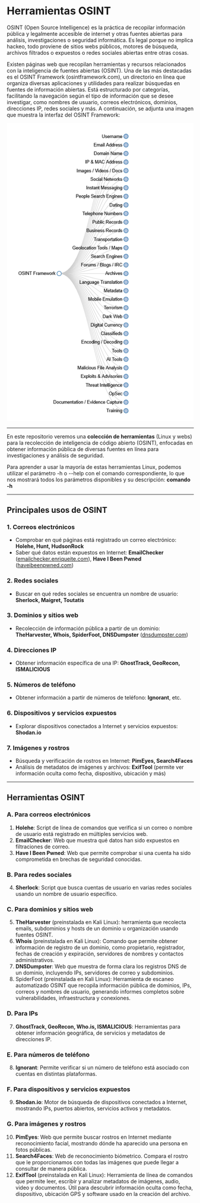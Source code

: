 # Herramientas OSINT
OSINT (Open Source Intelligence) es la práctica de recopilar información pública y legalmente accesible de internet y otras fuentes abiertas para análisis, investigaciones o seguridad informática. Es legal porque no implica hackeo, todo proviene de sitios webs públicos, motores de búsqueda, archivos filtrados o expuestos o redes sociales abiertas entre otras cosas.

Existen páginas web que recopilan herramientas y recursos relacionados con la inteligencia de fuentes abiertas (OSINT). Una de las más destacadas es el OSINT Framework (osintframework.com), un directorio en línea que organiza diversas aplicaciones y utilidades para realizar búsquedas en fuentes de información abiertas. Está estructurado por categorías, facilitando la navegación según el tipo de información que se desee investigar, como nombres de usuario, correos electrónicos, dominios, direcciones IP, redes sociales y más. A continuación, se adjunta una imagen que muestra la interfaz del OSINT Framework:

![OSINT Framework](/images/osint.png)

---
En este repositorio veremos una **colección de herramientas** (Linux y webs) para la recolección de inteligencia de código abierto (OSINT), enfocadas en obtener información pública de diversas fuentes en línea para investigaciones y análisis de seguridad. 

Para aprender a usar la mayoría de estas herramientas Linux, podemos utilizar el parámetro -h o --help con el comando correspondiente, lo que nos mostrará todos los parámetros disponibles y su descripción: 
**comando -h**


---



## Principales usos de OSINT

### 1. Correos electrónicos
- Comprobar en qué páginas está registrado un correo electrónico: **Holehe, Hunt, HudsonRock**  
- Saber qué datos están expuestos en Internet: **EmailChecker** ([emailchecker.enriqueite.com](https://emailchecker.enriqueite.com)), **Have I Been Pwned** ([haveibeenpwned.com](https://haveibeenpwned.com))  

### 2. Redes sociales
- Buscar en qué redes sociales se encuentra un nombre de usuario: **Sherlock, Maigret, Toutatis**  

### 3. Dominios y sitios web
- Recolección de información pública a partir de un dominio: **TheHarvester, Whois, SpiderFoot, DNSDumpster** ([dnsdumpster.com](https://dnsdumpster.com))  

### 4. Direcciones IP
- Obtener información específica de una IP: **GhostTrack, GeoRecon, ISMALICIOUS**  

### 5. Números de teléfono
- Obtener información a partir de números de teléfono: **Ignorant**, etc.  

### 6. Dispositivos y servicios expuestos
- Explorar dispositivos conectados a Internet y servicios expuestos: **Shodan.io**  

### 7. Imágenes y rostros
- Búsqueda y verificación de rostros en Internet: **PimEyes, Search4Faces**  
- Análisis de metadatos de imágenes y archivos: **ExifTool** (permite ver información oculta como fecha, dispositivo, ubicación y más)
---

## Herramientas OSINT

### A. Para correos electrónicos
1. **Holehe**: Script de línea de comandos que verifica si un correo o nombre de usuario está registrado en múltiples servicios web.  
2. **EmailChecker**: Web que muestra qué datos han sido expuestos en filtraciones de correo.  
3. **Have I Been Pwned**: Web que permite comprobar si una cuenta ha sido comprometida en brechas de seguridad conocidas.  

### B. Para redes sociales
4. **Sherlock**: Script que busca cuentas de usuario en varias redes sociales usando un nombre de usuario específico.  

### C. Para dominios y sitios web
5. **TheHarvester** (preinstalada en Kali Linux): herramienta que recolecta emails, subdominios y hosts de un dominio u organización usando fuentes OSINT.
6. **Whois** (preinstalada en Kali Linux): Comando que permite obtener información de registro de un dominio, como propietario, registrador, fechas de creación y expiración, servidores de nombres y contactos administrativos.
7. **DNSDumpster**: Web que muestra de forma clara los registros DNS de un dominio, incluyendo IPs, servidores de correo y subdominios.
8. SpiderFoot (preinstalada en Kali Linux): Herramienta de escaneo automatizado OSINT que recopila información pública de dominios, IPs, correos y nombres de usuario, generando informes completos sobre vulnerabilidades, infraestructura y conexiones.

### D. Para IPs
7. **GhostTrack, GeoRecon, Who.is, ISMALICIOUS**: Herramientas para obtener información geográfica, de servicios y metadatos de direcciones IP.  

### E. Para números de teléfono
8. **Ignorant**:  Permite verificar si un número de teléfono está asociado con cuentas en distintas plataformas.

### F. Para dispositivos y servicios expuestos
9. **Shodan.io**: Motor de búsqueda de dispositivos conectados a Internet, mostrando IPs, puertos abiertos, servicios activos y metadatos.  

### G. Para imágenes y rostros
10. **PimEyes**: Web que permite buscar rostros en Internet mediante reconocimiento facial, mostrando dónde ha aparecido una persona en fotos públicas.
11. **Search4Faces**: Web de reconocimiento biómetrico. Compara el rostro que le proporcionamos con todas las imágenes que puede llegar a consultar de manera pública.
12. **ExifTool** (preinstalada en Kali Linux): Herramienta de línea de comandos que permite leer, escribir y analizar metadatos de imágenes, audio, video y documentos. Útil para descubrir información oculta como fecha, dispositivo, ubicación GPS y software usado en la creación del archivo.


